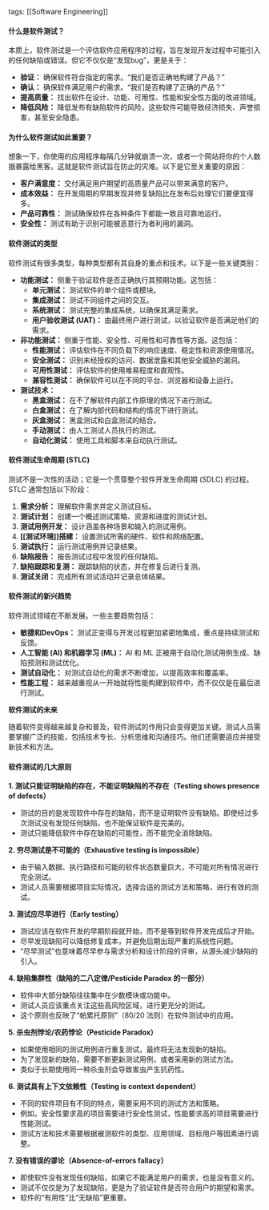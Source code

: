 tags: [[Software Engineering]]

#### **什么是软件测试？**

本质上，软件测试是一个评估软件应用程序的过程，旨在发现开发过程中可能引入的任何缺陷或错误。但它不仅仅是“发现bug”，更是关于：

- **验证：** 确保软件符合指定的需求。“我们是否正确地构建了产品？”
- **确认：** 确保软件满足用户的需求。“我们是否构建了正确的产品？”
- **提高质量：** 找出软件在设计、功能、可用性、性能和安全性方面的改进领域。
- **降低风险：** 降低发布有缺陷软件的风险，这些软件可能导致经济损失、声誉损害，甚至安全隐患。

#### **为什么软件测试如此重要？**

想象一下，你使用的应用程序每隔几分钟就崩溃一次，或者一个网站将你的个人数据暴露给黑客。这就是软件测试旨在防止的灾难。以下是它至关重要的原因：

- **客户满意度：** 交付满足用户期望的高质量产品可以带来满意的客户。
- **成本效益：** 在开发周期的早期发现并修复缺陷比在发布后处理它们要便宜得多。
- **产品可靠性：** 测试确保软件在各种条件下都能一致且可靠地运行。
- **安全性：** 测试有助于识别可能被恶意行为者利用的漏洞。

#### **软件测试的类型**

软件测试有很多类型，每种类型都有其自身的重点和技术。以下是一些关键类别：

- **功能测试：** 侧重于验证软件是否正确执行其预期功能。这包括：
    - **单元测试：** 测试软件的单个组件或模块。
    - **集成测试：** 测试不同组件之间的交互。
    - **系统测试：** 测试完整的集成系统，以确保其满足需求。
    - **用户验收测试 (UAT)：** 由最终用户进行测试，以验证软件是否满足他们的需求。
- **非功能测试：** 侧重于性能、安全性、可用性和可靠性等方面。这包括：
    - **性能测试：** 评估软件在不同负载下的响应速度、稳定性和资源使用情况。
    - **安全测试：** 识别未经授权的访问、数据泄露和其他安全威胁的漏洞。
    - **可用性测试：** 评估软件的使用难易程度和直观性。
    - **兼容性测试：** 确保软件可以在不同的平台、浏览器和设备上运行。
- **测试技术：**
    - **黑盒测试：** 在不了解软件内部工作原理的情况下进行测试。
    - **白盒测试：** 在了解内部代码和结构的情况下进行测试。
    - **灰盒测试：** 黑盒测试和白盒测试的结合。
    - **手动测试：** 由人工测试人员执行的测试。
    - **自动化测试：** 使用工具和脚本来自动执行测试。

#### **软件测试生命周期 (STLC)**

测试不是一次性的活动；它是一个贯穿整个软件开发生命周期 (SDLC) 的过程。STLC 通常包括以下阶段：

1. **需求分析：** 理解软件需求并定义测试目标。
2. **测试计划：** 创建一个概述测试策略、资源和进度的测试计划。
3. **测试用例开发：** 设计涵盖各种场景和输入的测试用例。
4. **[[测试环境]]搭建：** 设置测试所需的硬件、软件和网络配置。
5. **测试执行：** 运行测试用例并记录结果。
6. **缺陷报告：** 报告测试过程中发现的任何缺陷。
7. **缺陷跟踪和复测：** 跟踪缺陷的状态，并在修复后进行复测。
8. **测试关闭：** 完成所有测试活动并记录总体结果。

#### **软件测试的新兴趋势**

软件测试领域在不断发展。一些主要趋势包括：

- **敏捷和DevOps：** 测试正变得与开发过程更加紧密地集成，重点是持续测试和反馈。
- **人工智能 (AI) 和机器学习 (ML)：** AI 和 ML 正被用于自动化测试用例生成、缺陷预测和测试优化。
- **测试自动化：** 对测试自动化的需求不断增加，以提高效率和覆盖率。
- **性能工程：** 越来越重视从一开始就将性能构建到软件中，而不仅仅是在最后进行测试。

**软件测试的未来**

随着软件变得越来越复杂和普及，软件测试的作用只会变得更加关键。测试人员需要掌握广泛的技能，包括技术专长、分析思维和沟通技巧。他们还需要适应并接受新技术和方法。

#### 软件测试的几大原则

**1. 测试只能证明缺陷的存在，不能证明缺陷的不存在（Testing shows presence of defects）**

- 测试的目的是发现软件中存在的缺陷，而不是证明软件没有缺陷。即使经过多次测试没有发现任何缺陷，也不能保证软件是完美的。
- 测试只能降低软件中存在缺陷的可能性，而不能完全消除缺陷。

**2. 穷尽测试是不可能的（Exhaustive testing is impossible）**

- 由于输入数据、执行路径和可能的软件状态数量巨大，不可能对所有情况进行完全测试。
- 测试人员需要根据项目实际情况，选择合适的测试方法和策略，进行有效的测试。

**3. 测试应尽早进行（Early testing）**

- 测试应该在软件开发的早期阶段就开始，而不是等到软件开发完成后才开始。
- 尽早发现缺陷可以降低修复成本，并避免后期出现严重的系统性问题。
- “尽早测试”也意味着尽早参与需求分析和设计阶段的评审，从源头减少缺陷的引入。

**4. 缺陷集群性（缺陷的二八定律/Pesticide Paradox 的一部分）**

- 软件中大部分缺陷往往集中在少数模块或功能中。
- 测试人员应该重点关注这些高风险区域，进行更充分的测试。
- 这个原则也反映了“帕累托原则”（80/20 法则）在软件测试中的应用。

**5. 杀虫剂悖论/农药悖论（Pesticide Paradox）**

- 如果使用相同的测试用例进行重复测试，最终将无法发现新的缺陷。
- 为了发现新的缺陷，需要不断更新测试用例，或者采用新的测试方法。
- 类似于长期使用同一种杀虫剂会导致害虫产生抗药性。

**6. 测试具有上下文依赖性（Testing is context dependent）**

- 不同的软件项目有不同的特点，需要采用不同的测试方法和策略。
- 例如，安全性要求高的项目需要进行安全性测试，性能要求高的项目需要进行性能测试。
- 测试方法和技术需要根据被测软件的类型、应用领域、目标用户等因素进行调整。

**7. 没有错误的谬论（Absence-of-errors fallacy）**

- 即使软件没有发现任何缺陷，如果它不能满足用户的需求，也是没有意义的。
- 测试不仅仅是为了发现缺陷，更是为了验证软件是否符合用户的期望和需求。
- 软件的“有用性”比“无缺陷”更重要。